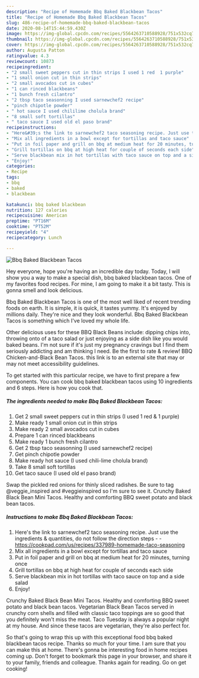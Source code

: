 ```yaml
---
description: "Recipe of Homemade Bbq Baked Blackbean Tacos"
title: "Recipe of Homemade Bbq Baked Blackbean Tacos"
slug: 486-recipe-of-homemade-bbq-baked-blackbean-tacos
date: 2020-08-14T15:44:59.430Z
image: https://img-global.cpcdn.com/recipes/5564263710588928/751x532cq70/bbq-baked-blackbean-tacos-recipe-main-photo.jpg
thumbnail: https://img-global.cpcdn.com/recipes/5564263710588928/751x532cq70/bbq-baked-blackbean-tacos-recipe-main-photo.jpg
cover: https://img-global.cpcdn.com/recipes/5564263710588928/751x532cq70/bbq-baked-blackbean-tacos-recipe-main-photo.jpg
author: Augusta Patton
ratingvalue: 4.3
reviewcount: 10873
recipeingredient:
- "2 small sweet peppers cut in thin strips I used 1 red  1 purple"
- "1 small onion cut in thin strips"
- "2 small avocados cut in cubes"
- "1 can rinced blackbeans"
- "1 bunch fresh cilantro"
- "2 tbsp taco seasonning I used sarnewchef2 recipe"
- "pinch chipotle powder"
- " hot sauce I used chililime cholula brand"
- "8 small soft tortillas"
- " taco sauce I used old el paso brand"
recipeinstructions:
- "Here&#39;s the link to sarnewchef2 taco seasoning recipe. Just use the ingredients &amp; quantities, do not follow the direction steps  https://cookpad.com/us/recipes/337989-homemade-taco-seasoning"
- "Mix all ingredients in a bowl except for tortillas and taco sauce"
- "Put in foil paper and grill on bbq at medium heat for 20 minutes, turning once"
- "Grill tortillas on bbq at high heat for couple of seconds each side"
- "Serve blackbean mix in hot tortillas with taco sauce on top and a side salad"
- "Enjoy!"
categories:
- Recipe
tags:
- bbq
- baked
- blackbean

katakunci: bbq baked blackbean 
nutrition: 127 calories
recipecuisine: American
preptime: "PT16M"
cooktime: "PT52M"
recipeyield: "4"
recipecategory: Lunch

---
```



![Bbq Baked Blackbean Tacos](https://img-global.cpcdn.com/recipes/5564263710588928/751x532cq70/bbq-baked-blackbean-tacos-recipe-main-photo.jpg)

Hey everyone, hope you're having an incredible day today. Today, I will show you a way to make a special dish, bbq baked blackbean tacos. One of my favorites food recipes. For mine, I am going to make it a bit tasty. This is gonna smell and look delicious.

Bbq Baked Blackbean Tacos is one of the most well liked of recent trending foods on earth. It is simple, it is quick, it tastes yummy. It's enjoyed by millions daily. They're nice and they look wonderful. Bbq Baked Blackbean Tacos is something which I've loved my whole life.

Other delicious uses for these BBQ Black Beans include: dipping chips into, throwing onto of a taco salad or just enjoying as a side dish like you would baked beans. I&#39;m not sure if it&#39;s just my pregnancy cravings but I find them seriously addicting and am thinking I need. Be the first to rate &amp; review! BBQ Chicken-and-Black Bean Tacos. this link is to an external site that may or may not meet accessibility guidelines.


To get started with this particular recipe, we have to first prepare a few components. You can cook bbq baked blackbean tacos using 10 ingredients and 6 steps. Here is how you cook that.

<!--inarticleads1-->

##### The ingredients needed to make Bbq Baked Blackbean Tacos:

1. Get 2 small sweet peppers cut in thin strips (I used 1 red &amp; 1 purple)
1. Make ready 1 small onion cut in thin strips
1. Make ready 2 small avocados cut in cubes
1. Prepare 1 can rinced blackbeans
1. Make ready 1 bunch fresh cilantro
1. Get 2 tbsp taco seasonning (I used sarnewchef2 recipe)
1. Get pinch chipotle powder
1. Make ready  hot sauce (I used chili-lime cholula brand)
1. Take 8 small soft tortillas
1. Get  taco sauce (I used old el paso brand)


Swap the pickled red onions for thinly sliced radishes. Be sure to tag @veggie_inspired and #veggieinspired so I&#39;m sure to see it. Crunchy Baked Black Bean Mini Tacos. Healthy and comforting BBQ sweet potato and black bean tacos. 

<!--inarticleads2-->

##### Instructions to make Bbq Baked Blackbean Tacos:

1. Here&#39;s the link to sarnewchef2 taco seasoning recipe. Just use the ingredients &amp; quantities, do not follow the direction steps -  - https://cookpad.com/us/recipes/337989-homemade-taco-seasoning
1. Mix all ingredients in a bowl except for tortillas and taco sauce
1. Put in foil paper and grill on bbq at medium heat for 20 minutes, turning once
1. Grill tortillas on bbq at high heat for couple of seconds each side
1. Serve blackbean mix in hot tortillas with taco sauce on top and a side salad
1. Enjoy!


Crunchy Baked Black Bean Mini Tacos. Healthy and comforting BBQ sweet potato and black bean tacos. Vegetarian Black Bean Tacos served in crunchy corn shells and filled with classic taco toppings are so good that you definitely won&#39;t miss the meat. Taco Tuesday is always a popular night at my house. And since these tacos are vegetarian, they&#39;re also perfect for. 

So that's going to wrap this up with this exceptional food bbq baked blackbean tacos recipe. Thanks so much for your time. I am sure that you can make this at home. There's gonna be interesting food in home recipes coming up. Don't forget to bookmark this page in your browser, and share it to your family, friends and colleague. Thanks again for reading. Go on get cooking!
